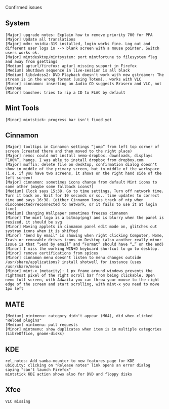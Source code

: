 Confirmed issues

System
------		
	[Major] upgrade notes: Explain how to remove priority 700 for PPA
	[Major] Update all translations
	[Major] mdm: nvidia-319 installed, login works fine. Log out and different user logs in --> blank screen with a mouse pointer. Switch users works ok.
	[Major] mintdesktop/mintsystem: port mintfortune to filesystem flag and away from gsettings
	[Medium] apturl/firefox: apturl missing support in Firefox
	[Medium] Shutdown sequence in live-session is all black	
	[Medium] libdvdcss2: DVD Playback doesn't work with new gstreamer: The stream is in the wrong format (using Totem).. works with VLC	
	[Minor] cinnamon: inserting an Audio CD suggests Brasero and VLC, not Banshee		
	[Minor] banshee: tries to rip a CD to FLAC by default       

Mint Tools
----------		
	[Minor] mintstick: progress bar isn't fixed yet	

Cinnamon
--------	
	[Major] tooltips in Cinnamon settings “jump” from left top corner of screen (created there and then moved to the right place)
	[Major] nemo: could not install nemo-dropbox. downloads, displays “100%”, hangs. I was able to install dropbox from dropbox.com	
	[Major] muffin: delete file on desktop, confirmation dialog doesn't show in middle of the primary screen, but in middle of the workspace (i.e. if you have two screens, it shows on the right hand side of the left screen)
	[Major] cinnamon: sometimes icons change from default Mint icons to some other (maybe some fallback icons?)	
	[Medium] Clock says 15:38. Go to time settings. Turn off network time. Turn it back on. Wait for 10 seconds or so.. time updates to correct time and says 16:38. (either Cinnamon loses track of ntp when disconnected/reconnected to network, or it fails to use it at login time)		
    [Medium] Changing Wallpaper sometimes freezes cinnamon
    [Minor] The mint logo is a bitmap(png) and is blurry when the panel is resized, it should be svg
	[Minor] Moving applets in cinnamon panel edit mode on, glitches out systray icons when it is shifted	
	[Minor] "Send by email" is showing when right clicking Computer, Home, Trash or removable drives icons on Desktop (also another really minor issue is that “Send by email” and “Format” should have “…” on the end)
	[Minor] I miss the working WIN+D keyboard shortcut to go to desktop.
	[Minor] remove certifications from spices
	[Minor] cinnamon menu doesn't listen to menu changes outside /usr/share/applications? install shotwell for instance (uses /usr/share/menu)	
	[Minor] mint-x (metacity): 1 px frame around windows prevents the rightmost pixel of the right scroll bar from being clickable. Open nemo full screen, with Adwaita you can throw your mouse to the right edge of the screen and start scrolling, with mint-x you need to move 1px left

MATE
----			
	[Medium] mintmenu: category didn't appear (M64), did when clicked "Reload plugins"	
	[Medium] mintmenu: pull requests
	[Minor] mintmenu: show duplicates when item is in multiple categories (LibreOffice, gnome-disks)	

KDE
---
	rel_notes: Add samba-mounter to new features page for KDE
	ubiquity: clicking on "Release notes" link opens an error dialog saying "can't launch Firefox"
	mintstick KDE action shows also for DVD and floppy disks

Xfce
----
	VLC missing             
